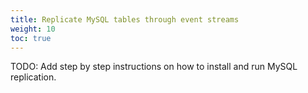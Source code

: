```yaml
---
title: Replicate MySQL tables through event streams
weight: 10
toc: true
---
```


TODO:  Add step by step instructions on how to install and run MySQL replication.
